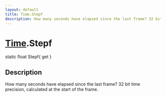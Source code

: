 ```yaml
---
layout: default
title: Time.Stepf
description: How many seconds have elapsed since the last frame? 32 bit time precision, calculated at the start of the frame.
---
```

# [Time]({{site.url}}/Pages/StereoKit/Time.html).Stepf

<div class='signature' markdown='1'>
static float Stepf{ get }
</div>

## Description
How many seconds have elapsed since the last frame? 32
bit time precision, calculated at the start of the frame.

